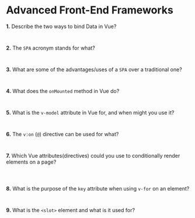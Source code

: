 # Advanced Front-End Frameworks


**1.** Describe the two ways to bind Data in Vue?

```


```

**2.** The `SPA` acronym stands for what?

```


```
**3.** What are some of the advantages/uses of a `SPA` over a traditional one?

```


```
**4.** What does the `onMounted` method in Vue do?

```


```
**5.** What is the `v-model` attribute in Vue for, and when might you use it?

```


```
**6.** The `v:on` (`@`) directive can be used for what?

```


```
**7.** Which Vue attributes(directives) could you use to conditionally render elements on a page?

```



```
**8.** What is the purpose of the `key` attribute when using `v-for` on an element?

```


```
**9.** What is the `<slot>` element and what is it used for?

```


```